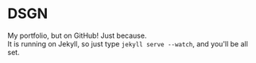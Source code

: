 DSGN
====

My portfolio, but on GitHub! Just because.<br/>
It is running on Jekyll, so just type `jekyll serve --watch`, and you'll be all set.